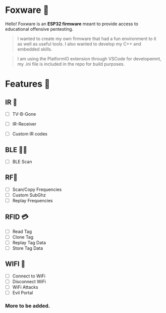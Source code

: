 
# Foxware 🦊

Hello! Foxware is an **ESP32 firmware** meant to provide access to educational offensive pentesting. 

> I wanted to create my own firmware that had a fun environment to it as
> well as useful tools. I also wanted to develop my C++ and embedded
> skills.

> I am using the PlatformIO extension through VSCode for developemnt, my
> .ini file is included in the repo for build purposes.

# Features 📜

## IR 🚨
  - [ ]  TV-B-Gone
  - [ ] IR-Receiver
  - [ ] Custom IR codes


## BLE 🔵🦷
 - [ ] BLE Scan

## RF📡

 - [ ] Scan/Copy Frequencies
 - [ ] Custom SubGhz
 - [ ] Replay Frequencies

## RFID 💳
 - [ ] Read Tag
 - [ ] Clone Tag
 - [ ] Replay Tag Data
 - [ ] Store Tag Data

## WIFI 🛜
 - [ ] Connect to WiFi
 - [ ] Disconnect WiFi
 - [ ] WiFi Attacks
 - [ ] Evil Portal

### More to be added.
